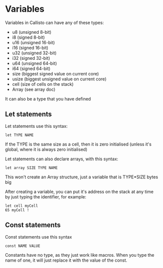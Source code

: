 # Variables
Variables in Callisto can have any of these types:

- u8 (unsigned 8-bit)
- i8 (signed 8-bit)
- u16 (unsigned 16-bit)
- i16 (signed 16-bit)
- u32 (unsigned 32-bit)
- i32 (signed 32-bit)
- u64 (unsigned 64-bit)
- i64 (signed 64-bit)
- size (biggest signed value on current core)
- usize (biggest unsigned value on current core)
- cell (size of cells on the stack)
- Array (see array doc)

It can also be a type that you have defined

## Let statements
Let statements use this syntax:
```
let TYPE NAME
```

If the TYPE is the same size as a cell, then it is zero initialised (unless it's global,
where it is always zero initialised)

Let statements can also declare arrays, with this syntax:
```
let array SIZE TYPE NAME
```

This won't create an Array structure, just a variable that is TYPE*SIZE bytes big

After creating a variable, you can put it's address on the stack at any time by
just typing the identifier, for example:

```
let cell myCell
65 myCell !
```

## Const statements
Const statements use this syntax
```
const NAME VALUE
```

Constants have no type, as they just work like macros. When you type the name of one,
it will just replace it with the value of the const.
